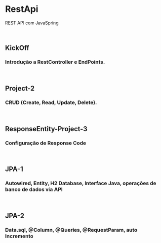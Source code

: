 # RestApi
REST API com JavaSpring

<br>

<h2>KickOff</h2><h3>Introdução a RestController e EndPoints. </h3> 

<br>

<h2>Project-2</h2><h3>CRUD (Create, Read, Update, Delete).</h3>

<br>

<h2>ResponseEntity-Project-3</h2><h3>Configuração de Response Code</h3>

<br>

<h2>JPA-1</h2><h3>Autowired, Entity, H2 Database, Interface Java, operações de banco de dados via API</h3>

<br>

<h2>JPA-2</h2><h3>Data.sql, @Column, @Queries, @RequestParam, auto Incremento</h3>

